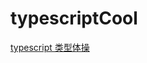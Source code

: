 # typescriptCool

[typescript 类型体操](https://github.com/type-challenges/type-challenges/blob/main/README.zh-CN.md)
